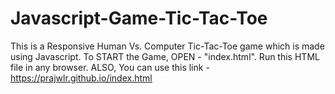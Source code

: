 # Javascript-Game-Tic-Tac-Toe
This is a Responsive Human Vs. Computer Tic-Tac-Toe game which is made using Javascript.
To START the Game, OPEN - "index.html".
Run this HTML file in any browser.
ALSO, You can use this link - https://prajwlr.github.io/index.html
